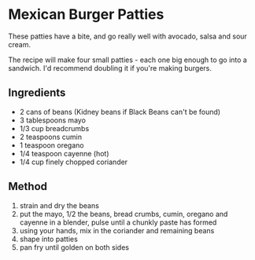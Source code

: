 # Mexican Burger Patties

These patties have a bite, and go really well with avocado, salsa and sour cream.

The recipe will make four small patties - each one big enough to go into a sandwich.
I'd recommend doubling it if you're making burgers.

## Ingredients

* 2 cans of beans (Kidney beans if Black Beans can't be found)
* 3 tablespoons mayo
* 1/3 cup breadcrumbs
* 2 teaspoons cumin
* 1 teaspoon oregano
* 1/4 teaspoon cayenne (hot)
* 1/4 cup finely chopped coriander

## Method

1. strain and dry the beans
2. put the mayo, 1/2 the beans, bread crumbs, cumin, oregano and cayenne in a blender, pulse until a chunkly paste has formed
3. using your hands, mix in the coriander and remaining beans
4. shape into patties
5. pan fry until golden on both sides
